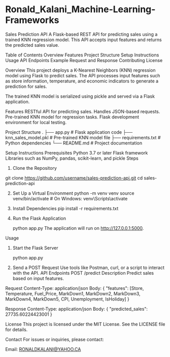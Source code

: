 # Ronald_Kalani_Machine-Learning-Frameworks
Sales Prediction API
A Flask-based REST API for predicting sales using a trained KNN regression model. This API accepts input features and returns the predicted sales value.

Table of Contents
Overview
Features
Project Structure
Setup Instructions
Usage
API Endpoints
Example Request and Response
Contributing
License

Overview
This project deploys a K-Nearest Neighbors (KNN) regression model using Flask to predict sales. The API processes input features such as store information, temperature, and economic indicators to generate a prediction for sales.

The trained KNN model is serialized using pickle and served via a Flask application.

Features
RESTful API for predicting sales.
Handles JSON-based requests.
Pre-trained KNN model for regression tasks.
Flask development environment for local testing.

Project Structure
.
├── app.py                   # Flask application code
├── knn_sales_model.pkl      # Pre-trained KNN model file
├── requirements.txt         # Python dependencies
└── README.md                # Project documentation


Setup Instructions
Prerequisites
Python 3.7 or later
Flask framework
Libraries such as NumPy, pandas, scikit-learn, and pickle
Steps
1. Clone the Repository

git clone https://github.com/username/sales-prediction-api.git
cd sales-prediction-api

2. Set Up a Virtual Environment
python -m venv venv
source venv/bin/activate    # On Windows: venv\Scripts\activate

3. Install Dependencies
   pip install -r requirements.txt
   
5. Run the Flask Application

   python app.py
The application will run on http://127.0.0.1:5000.

Usage
1. Start the Flask Server

   python app.py
2. Send a POST Request
Use tools like Postman, curl, or a script to interact with the API.
API Endpoints
POST /predict
Description
Predict sales based on input features.

Request
Content-Type: application/json
Body:
{
  "features": [Store, Temperature, Fuel_Price, MarkDown1, MarkDown2, MarkDown3, MarkDown4, MarkDown5, CPI, Unemployment, IsHoliday]
}

Response
Content-Type: application/json
Body:
{
  "predicted_sales": 27735.60224423001
}


License
This project is licensed under the MIT License. See the LICENSE file for details.

Contact
For issues or inquiries, please contact:

Email: RONALDKALANI@YAHOO.CA
